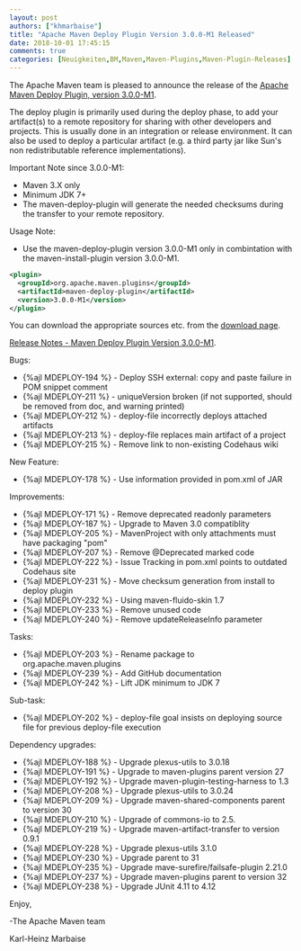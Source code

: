 ```yaml
---
layout: post
authors: ["khmarbaise"]
title: "Apache Maven Deploy Plugin Version 3.0.0-M1 Released"
date: 2018-10-01 17:45:15
comments: true
categories: [Neuigkeiten,BM,Maven,Maven-Plugins,Maven-Plugin-Releases]
---
```

The Apache Maven team is pleased to announce the release of the 
[Apache Maven Deploy Plugin, version 3.0.0-M1](https://maven.apache.org/plugins/maven-deploy-plugin/).

The deploy plugin is primarily used during the deploy phase, to add your
artifact(s) to a remote repository for sharing with other developers and
projects. This is usually done in an integration or release environment. It can
also be used to deploy a particular artifact (e.g. a third party jar like Sun's
non redistributable reference implementations).

Important Note since 3.0.0-M1:

 * Maven 3.X only
 * Minimum JDK 7+
 * The maven-deploy-plugin will generate the needed checksums
   during the transfer to your remote repository.

Usage Note:
 
 * Use the maven-deploy-plugin version 3.0.0-M1 only in combintation
   with the maven-install-plugin version 3.0.0-M1.

``` xml
<plugin>
  <groupId>org.apache.maven.plugins</groupId>
  <artifactId>maven-deploy-plugin</artifactId>
  <version>3.0.0-M1</version>
</plugin>
```

You can download the appropriate sources etc. from the [download page](https://maven.apache.org/plugins/maven-deploy-plugin/download.cgi).

<!-- more -->



[Release Notes - Maven Deploy Plugin Version 3.0.0-M1](https://issues.apache.org/jira/secure/ReleaseNote.jspa?projectId=12317228&version=12330476).


Bugs:

 * {%ajl MDEPLOY-194 %} - Deploy SSH external: copy and paste failure in POM snippet comment
 * {%ajl MDEPLOY-211 %} - uniqueVersion broken (if not supported, should be removed from doc, and warning printed)
 * {%ajl MDEPLOY-212 %} - deploy-file incorrectly deploys attached artifacts
 * {%ajl MDEPLOY-213 %} - deploy-file replaces main artifact of a project
 * {%ajl MDEPLOY-215 %} - Remove link to non-existing Codehaus wiki

New Feature:

 * {%ajl MDEPLOY-178 %} - Use information provided in pom.xml of JAR

Improvements:

 * {%ajl MDEPLOY-171 %} - Remove deprecated readonly parameters
 * {%ajl MDEPLOY-187 %} - Upgrade to Maven 3.0 compatiblity
 * {%ajl MDEPLOY-205 %} - MavenProject with only attachments must have packaging "pom"
 * {%ajl MDEPLOY-207 %} - Remove @Deprecated marked code
 * {%ajl MDEPLOY-222 %} - Issue Tracking in pom.xml points to outdated Codehaus site
 * {%ajl MDEPLOY-231 %} - Move checksum generation from install to deploy plugin
 * {%ajl MDEPLOY-232 %} - Using maven-fluido-skin 1.7
 * {%ajl MDEPLOY-233 %} - Remove unused code
 * {%ajl MDEPLOY-240 %} - Remove updateReleaseInfo parameter

Tasks:

 * {%ajl MDEPLOY-203 %} - Rename package to org.apache.maven.plugins
 * {%ajl MDEPLOY-239 %} - Add GitHub documentation
 * {%ajl MDEPLOY-242 %} - Lift JDK minimum to JDK 7

Sub-task:

 * {%ajl MDEPLOY-202 %} - deploy-file goal insists on deploying source file for previous deploy-file execution

Dependency upgrades:

 * {%ajl MDEPLOY-188 %} - Upgrade plexus-utils to 3.0.18
 * {%ajl MDEPLOY-191 %} - Upgrade to maven-plugins parent version 27
 * {%ajl MDEPLOY-192 %} - Upgrade maven-plugin-testing-harness to 1.3
 * {%ajl MDEPLOY-208 %} - Upgrade plexus-utils to 3.0.24
 * {%ajl MDEPLOY-209 %} - Upgrade maven-shared-components parent to version 30
 * {%ajl MDEPLOY-210 %} - Upgrade of commons-io to 2.5.
 * {%ajl MDEPLOY-219 %} - Upgrade maven-artifact-transfer to version 0.9.1
 * {%ajl MDEPLOY-228 %} - Upgrade plexus-utils 3.1.0
 * {%ajl MDEPLOY-230 %} - Upgrade parent to 31
 * {%ajl MDEPLOY-235 %} - Upgrade mave-surefire/failsafe-plugin 2.21.0
 * {%ajl MDEPLOY-237 %} - Upgrade maven-plugins parent to version 32
 * {%ajl MDEPLOY-238 %} - Upgrade JUnit 4.11 to 4.12

Enjoy,

-The Apache Maven team

Karl-Heinz Marbaise
